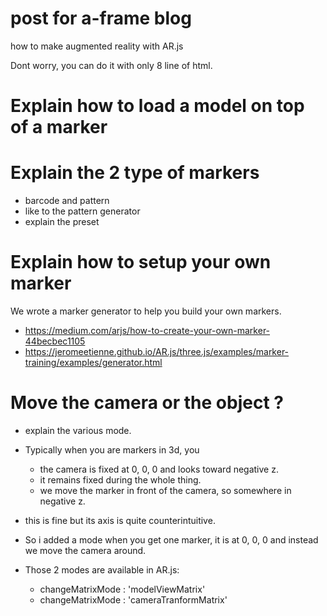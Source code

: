 # post for a-frame blog
how to make augmented reality with AR.js

Dont worry, you can do it with only 8 line of html.

# Explain how to load a model on top of a marker

# Explain the 2 type of markers
- barcode and pattern
- like to the pattern generator
- explain the preset


# Explain how to setup your own marker
We wrote a marker generator to help you build your own markers.
- https://medium.com/arjs/how-to-create-your-own-marker-44becbec1105
- https://jeromeetienne.github.io/AR.js/three.js/examples/marker-training/examples/generator.html

# Move the camera or the object ?
- explain the various mode.
- Typically when you are markers in 3d, you 
  - the camera is fixed at 0, 0, 0 and looks toward negative z.
  - it remains fixed during the whole thing.
  - we move the marker in front of the camera, so somewhere in negative z.
- this is fine but its axis is quite counterintuitive.
- So i added a mode when you get one marker, it is at 0, 0, 0 and instead
  we move the camera around.
  
- Those 2 modes are available in AR.js:
  - changeMatrixMode : 'modelViewMatrix'
  - changeMatrixMode : 'cameraTranformMatrix'
